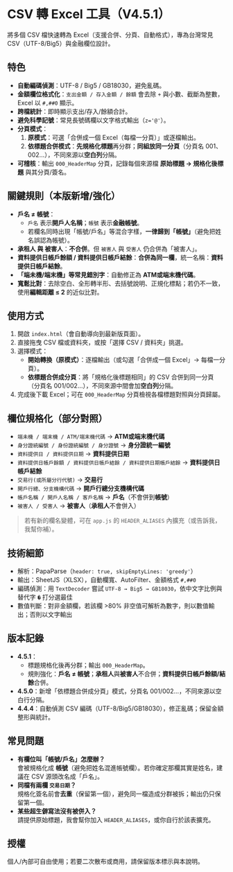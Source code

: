 # CSV 轉 Excel 工具（V4.5.1）

將多個 CSV 檔快速轉為 Excel（支援合併、分頁、自動格式），專為台灣常見 CSV（UTF-8/Big5）與金融欄位設計。

## 特色
- **自動編碼偵測**：UTF-8 / Big5 / GB18030，避免亂碼。
- **金額欄位格式化**：`支出金額 / 存入金額 / 餘額` 會去除 `+` 與小數、截斷為整數，Excel 以 `#,##0` 顯示。
- **跨檔統計**：即時顯示支出/存入/餘額合計。
- **避免科學記號**：常見長號碼欄以文字格式輸出（`z='@'`）。
- **分頁模式**：
  1. **原模式**：可選「合併成一個 Excel（每檔一分頁）」或逐檔輸出。
  2. **依標題合併模式**：**先規格化標題**再分群；**同組放同一分頁**（分頁名 001、002…），不同來源以**空白列**分隔。
- **可稽核**：輸出 `000_HeaderMap` 分頁，記錄每個來源檔 **原始標題 → 規格化後標題** 與其分頁/簽名。

## 關鍵規則（本版新增/強化）
- **戶名 ≠ 帳號**：
  - `戶名` 表示**開戶人名稱**；`帳號` 表示**金融帳號**。
  - 若欄名同時出現「帳號/戶名」等混合字樣，**一律歸到「帳號」**（避免把姓名誤認為帳號）。
- **承租人 與 被害人**：**不合併**。但 `被害人` 與 `受害人` 仍合併為「被害人」。
- **資料提供日帳戶餘額 / 資料提供日帳戶結餘**：**合併為同一欄**，統一名稱：**資料提供日帳戶結餘**。
- **「端未機/端末機」等常見錯別字**：自動修正為 **ATM或端末機代碼**。
- **寬鬆比對**：去除空白、全形轉半形、去括號說明、正規化標點；若仍不一致，使用**編輯距離 ≤ 2** 的近似比對。

## 使用方式
1. 開啟 `index.html`（會自動導向到最新版頁面）。
2. 直接拖曳 CSV 檔或資料夾，或按「選擇 CSV / 資料夾」挑選。
3. 選擇模式：
   - **開始轉換（原模式）**：逐檔輸出（或勾選「合併成一個 Excel」→ 每檔一分頁）。
   - **依標題合併成分頁**：將「規格化後標題相同」的 CSV 合併到同一分頁（分頁名 001/002…），不同來源中間會加**空白列**分隔。
4. 完成後下載 Excel；可在 `000_HeaderMap` 分頁檢視各檔標題對照與分頁歸屬。

## 欄位規格化（部分對照）
- `端未機 / 端末機 / ATM/端末機代碼` → **ATM或端末機代碼**
- `身分證統編號 / 身份證統編號 / 身分證號` → **身分證統一編號**
- `資料提供日 / 資料提供日期` → **資料提供日期**
- `資料提供日帳戶餘額 / 資料提供日帳戶結餘 / 資料提供日期帳戶結餘` → **資料提供日帳戶結餘**
- `交易行(或所屬分行代號)` → **交易行**
- `開戶行總、分支機構代碼` → **開戶行總分支機構代碼**
- `帳戶名稱 / 開戶人名稱 / 客戶名稱` → **戶名**（不會併到**帳號**）
- `被害人 / 受害人` → **被害人**（**承租人**不會併入）

> 若有新的欄名變體，可在 `app.js` 的 `HEADER_ALIASES` 內擴充（或告訴我，我幫你補）。

## 技術細節
- 解析：PapaParse（`header: true, skipEmptyLines: 'greedy'`）
- 輸出：SheetJS（XLSX），自動欄寬、AutoFilter、金額格式 `#,##0`
- 編碼偵測：用 `TextDecoder` 嘗試 `UTF-8 → Big5 → GB18030`，依中文字比例與替代字 `�` 打分選最佳
- 數值判斷：對非金額欄，若該欄 >80% 非空值可解析為數字，則以數值輸出；否則以文字輸出

## 版本記錄
- **4.5.1**：
  - 標題規格化後再分群；輸出 `000_HeaderMap`。
  - 規則強化：**戶名 ≠ 帳號**；**承租人**與**被害人**不合併；**資料提供日帳戶餘額/結餘**合併。
- **4.5.0**：新增「依標題合併成分頁」模式，分頁名 001/002…，不同來源以空白行分隔。
- **4.4.4**：自動偵測 CSV 編碼（UTF-8/Big5/GB18030），修正亂碼；保留金額整形與統計。

## 常見問題
- **有欄位叫「帳號/戶名」怎麼辦？**  
  會被規格化成 **帳號**（避免把姓名混進帳號欄）。若你確定那欄其實是姓名，建議在 CSV 源頭改名成「戶名」。
- **同檔有兩欄 `交易日期`？**  
  規格化簽名前會**去重**（保留第一個），避免同一檔造成分群被拆；輸出仍只保留第一個。
- **某些超生僻寫法沒有被併入？**  
  請提供原始標題，我會幫你加入 `HEADER_ALIASES`，或你自行於該表擴充。

## 授權
個人/內部可自由使用；若要二次散布或商用，請保留版本標示與本說明。
